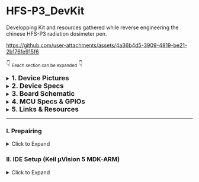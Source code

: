 # HFS-P3_DevKit
Developping Kit and resources gathered while reverse engineering the chinese HFS-P3 radiation dosimeter pen.

https://github.com/user-attachments/assets/4a36b4d5-3909-4819-be21-2b176fe915f6

:point_down: <sub>Eeach section can be expanded</sub> :point_down:

<details>
<summary> <font size="4"> <strong> 1. Device Pictures </strong> </font></summary>

|                   |                            |                            |
|-------------------|----------------------------|----------------------------|
|**External Photos**|![Image 1](img/external1.png) | ![Image 2](img/external2.png) |
|**Internal Photos**| ![Image 1](img/internal1.png) | ![Image 2](img/internal2.png) |

* Some of the pictures are extracted from radmon.org, so credits to Simomax who thurughly documented this.
</details>

<details>
<summary> <font size="4"> <strong> 2. Device Specs </strong> </font></summary>

| Component         | Specification                |
|-------------------|------------------------------|
| MCU               | FM33LC043N - Arm Cortex M0    |
| GM Tube           | HH614                         |
| Screen            | 128x32 / 14 pin SSD1316 OLED  |
| Battery           | 150 mAh                       |
| Ports             | USB-C power only              |
| Debug interface   | SWD                           |
| Buttons           | #1 Menu/Down <br> #2 Power    |
| LEDs              | LED1 Green <br> LED2 Red      |
| Other             | #1 Buzzer                     |


</details>


<details>
<summary> <font size="4"> <strong> 3. Board Schematic </strong> </font></summary>

[EasyEDA Pro Project](resources/EasyEDA_ProProject_HFS-P3_schematic_2024-08-10.epro) of the Schematic  

[PDF ](resources/HFS-P3_rev_eng_schematic_2024-08-10.pdf) Schematic  

Ignore components values since they are not measured/correct.  

</details>

<details>
<summary> <font size="4"> <strong> 4. MCU Specs & GPIOs </strong> </font></summary>  

Check __datasheet__ [here](resources/FUDAN-MICRO-FM33LC0xx_v2021.09_datasheet.pdf).  

The **FM33LC043N** is a low power 64MHz Arm Cortex M0 MCU with **256KB Flash** and **24KB of SRAM** in a QFN32 form. It has 32 pins with 28 GPIOs, (of which 1xSWD, 2xSPIs and 4/2 UART/LPUART interfaces, 9x12bit SAR-ADC channels) and an internal temperature sensor. It lacks USB support and I2C so the latter needs to be bit-banged (as it will be required for oled driver communication).


- <details>
    <summary><strong>Specs Summary: </strong></summary>

    |                     | FM33LC0x3N |
    |---------------------|------------|
    | **CPU**             | Cortex-M0  |
    | **Max Freq.**       |   64MHz    |
    | **Flash**           | 256KB      |
    | **RAM**             | 24KB       |
    | **AES**             |  1         |
    | **RNG**             |  1         |
    | **Timer**           |  1         |
    | ATIM                |  1         |
    | GTIM                |  2         |
    | BSTIM32             |  1         |
    | LPTIM32             |  1         |
    | systick             |  1         |
    | **RTC/WWDT/IWD T**  | 1/1/1      |
    | **SPI**             | 2          |
    | **I2C**             | -          |
    | **UART**            | 4          |
    | **LPUART**          | -          |
    | **USB1.1 FS**       | -          |
    | **GPIO**            | 28         |
    | **OPA**             | 2          |
    | **12bit SAR-ADC**   | 9ch        |
    | **TempSensor**      |  1         |

    </details>

- <details>
    <summary><strong> MCU Pinout: </strong></summary>

    ![MCU pinout](img/FM33LC0x3N.png)

  </details>

- <details>
    <summary><strong>HFS-P3 Pinout: </strong></summary>

    - On the HFS-P3 board the MCU has the following GPIOs connections:

      |Pin#|GPIO|  Function  |Config|
      |----|----|------------|------|
      |1   |**PD8** | SWD SWDIO  |
      |2   |**NRST**| Global Reset|
      |3   |**PA13**| OLED Reset |output, internal pull-up
      |4   |**PA14**|HV PSU? | output, internal pull-down
      |5   |PA15|NC          |
      |6   |**PA8** |GM pulse| input, external pull-up
      |7   |PA9 |NC          |
      |8   |PA10|NC          |
      |9   |**PB2** |PWR button (WKUP2)| WKUP2, internal pull-up, falling edge
      |10  |**PB3** |PWR Enable  | output, internal pull-down
      |11  |**PB8** |USB sense   | input, internal pull-down
      |12  |PB9 |NC          |
      |13  |PB10|NC          |
      |14  |**PB11**|BUZZER  | output, internal pull-down
      |15  |PB13|NC          |
      |... |... |NC          |
      |20  |PC5 |NC          |
      |21  |**PC8** |BATT voltage| input, ADC_IN9
      |22  |PC9 |NC          |
      |23  |**PC10**|MENU button |input, internal pull-up
      |24  |**PD9** | LED1(red)  |output, internal pull-down
      |25  |**PD10**| LED2(green)|output, interanl pull-down
      |26  |VDD15|LDO output |
      |27  |VSS |Ground      |
      |28  |VDD |Source      |
      |29  |**PD11**|RCC_FOUT0 (clock frequency output)|
      |30  |**PD0** |OLED SDA    |output, open drain, external pull-up
      |31  |**PD1** |OLED SCL    |output, open drain, external pull-up
      |32  |**PD7** |SWD SWCLK   |

  </details>

</details>

<details>
<summary> <font size="4"> <strong> 5. Links & Resources </strong> </font> </summary>

|  Item  |Description|  URL   |
|--------|-----------|--------|
|MFANG Tool - Fudan Micro Online Platform | Online GUI Platform to build MDK-ARM Keil uVision Base Projects (Clock setup, GPIOs, Debug interface)| https://mfang2.fmdevelopers.com.cn |
| FM33LC0XXN DevBoard User Manual | Blog Post With step by step instructions on chip schematic, capailites and developpment environment setup including MFANG base project generation, Arm Keil MDK uVison setup and Project Examples. | https://www.yuque.com/xinluyao/fm33lc0xxn |
| Fudan Micro Developpers Official Forum | Example Projects and different coding/developpment issues  | https://www.fmdevelopers.com.cn/forum.php?mod=viewthread&tid=1749 |
| Radmon Forum  | Forum where I first found thurough documentation about this device. The thread eventually stalled due to SWD connection issues, that luckily I figured | https://radmon.org/index.php/forum/commericial-geiger-counters/1287-hfs-p3-pen-geiger-counter-dosimeter |


</details>


---------------------
### I. Prepairing
<details>
    <summary>Click to Expand</summary>


#### 1. Wiring:
![alt text](img/SWD.png)
Note: SWD will not work if battery is desoldered. Connecting the 3.3v line to the +V input on the board will make it enter debug mode again.
#### 2. Programmer & Software:

I used a chinese ST-Link V2 clone with the firmware modified to work with [J-Link Commander](https://www.segger.com/downloads/jlink/). This was really messy<sup><font color="red">*</font></sup> so my recommandation is to use a proper [Segger JLink debug probe](https://www.segger.com/products/debug-probes/j-link/).

With an original J-Link debug probe you might be able to use any version of [J-Link Commander](https://www.segger.com/downloads/jlink/). For my clone, only a couple of versions seemed to have worked (v6.18c, v6.12).

<font color="red">*</font><sub>You need [SEGGER STLinkReflash Utility](https://www.segger.com/products/debug-probes/j-link/models/other-j-links/st-link-on-board/) to flash `J-Link firmware` in place of `STLink` (same app will be able to restore it if ever needed). If the debugger is a chinese clone you might have to use a [patched](resources/STLinkReflash_190812) version of the reflash utility instead to bypass the error of the unsupported device.</sub></font>

:exclamation: Once J-Link is installed make sure to add the **Fudan Micro memory maps** according to [readme](resources/JFlash/Fudan%20Devices%20List/)

#### 3. Dumping
1. Connect the debug probe to the board
2. Plug the USB inside the PC (currently only Windows 10/11 tested)
3. Run `J-Link Commander` as Administrator
4. Type `connect` -> choose `FM33LC04X` (see [here](resources/JFlash/Fudan%20Devices%20List/) if FMSH is not in list) -> type `S` for SWD -> enter for default `4000KHz `speed. If any error at this point run `connect` again and agin until the debug probe succesfully halts the cpu and establishes a connection (see below).

![alt text](img/connect_jlink.png)

To dump the flash use the `savebin` command: 

`savebin <filename>, <addr>, <NumBytes> (hex)`
```
savebin C:\path\where\to\dump.bin, 0x0, 40000
```
![alt text](img/savebin_jlink.png)

`0x0` is the start address, `40000` is the number of bytes (in hex) to dump (according to datasheet that is the size of the flash), in this case `40000 hex = 262144 Bytes`:

#### 4. Downloading to Flash

<sub>You can either use *J-Link commander* or *Keil uVision MDK-ARM*. The latter will be described later.</sub>

To Download a binary to flash with *J-Link Commander* use the `loadbin` command:

`loadbin <filename>, <addr>`
```
loadbin C:\path\of\the\file_to_flash.bin, 0x0
```

![alt text](img/loadbin_jlink.png)

</details>

### II. IDE Setup (Keil µVision 5 MDK-ARM)
<details>
    <summary>Click to Expand</summary>

- Download and Install the [MDK-ARM software](https://www.keil.com/demo/eval/arm.htm#/DOWNLOAD)
- Open project: `/project/Keil_Project/MDK-ARM/*.uvprojx`
- Make sure compiler is selected in project options `Project` -> `Options for Target ...`, under `Target` tab:
![alt text](img/project_options.png)
- Make sure `JLINK` is selected as debugger in `Debug` tab.
![alt text](img/project_options_debug.png)
- Compile using upper left `Build` icon
![alt text](img/build.png)
- Upload/Download to Flash using upper left `Download` icon:
![alt text](img/download.png)  

:exclamation:__*Note:*__
Sometimes, in my case, I had to start `J-Link Commander`, establish a connection with it and only then Keil uVision would detect the MCU.

</details>